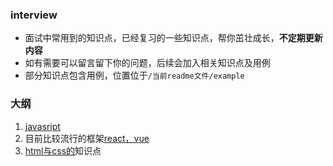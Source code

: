 ### interview
- 面试中常用到的知识点，已经复习的一些知识点，帮你茁壮成长，**不定期更新内容**
- 如有需要可以留言留下你的问题，后续会加入相关知识点及用例
- 部分知识点包含用例，位置位于```/当前readme文件/example```

### 大纲
1. [javasript](https://github.com/jeremyChenMing/interview/tree/master/js)
2. 目前比较流行的框架[react，vue](https://github.com/jeremyChenMing/interview/tree/master/react_vue_wxss)
3. [html与css的](https://github.com/jeremyChenMing/interview/tree/master/html_css)知识点


